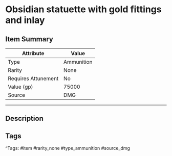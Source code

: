 # Obsidian statuette with gold fittings and inlay

## Item Summary

| Attribute            | Value                        |
|----------------------|------------------------------|
| Type                 | Ammunition |
| Rarity               | None             |
| Requires Attunement  | No                |
| Value (gp)           | 75000    |
| Source               | DMG |

---

## Description



## Tags

^Tags: #item #rarity_none #type_ammunition #source_dmg